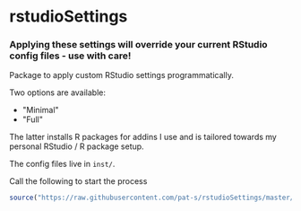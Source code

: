 
# rstudioSettings

### Applying these settings will override your current RStudio config files - use with care!

Package to apply custom RStudio settings programmatically.

Two options are available:

- "Minimal"
- "Full"

The latter installs R packages for addins I use and is tailored towards my personal RStudio / R package setup.

The config files live in `inst/`.

Call the following to start the process

```r
source("https://raw.githubusercontent.com/pat-s/rstudioSettings/master/R/install.R")
```
